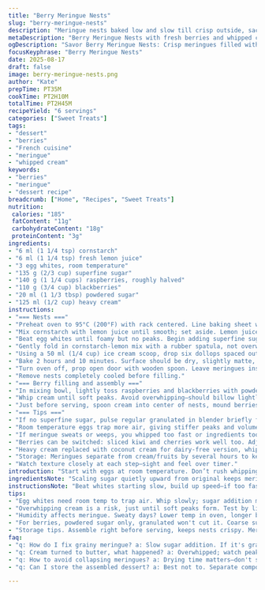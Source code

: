 ```yaml
---
title: "Berry Meringue Nests"
slug: "berry-meringue-nests"
description: "Meringue nests baked low and slow till crisp outside, saccharine-white interiors yielding under fork. Fresh berry mix sweetened with powdered sugar balanced by thickened cream lightly whipped. Cornstarch and lemon juice swapped to tweak texture and brightness. Oven door ajar during cooling locks in crunch. Eggs at room temp for volume; sugar added gradually to avoid gritty texture. Bakes at 95°C, drying out meringue without browning. Fruits prepped just before plating; cold cream folds atop nests, berries piled high. Keeps airy, not soggy. Egg white foam, baking dry, berry zing, creamy richness. Technique matters here, timing less strict—trust look and feel, not watch."
metaDescription: "Berry Meringue Nests with fresh berries and whipped cream; a delightful combination of textures and flavors for a stunning dessert."
ogDescription: "Savor Berry Meringue Nests: Crisp meringues filled with fresh berries and whipped cream; a perfect balance of sweetness and tart."
focusKeyphrase: "Berry Meringue Nests"
date: 2025-08-17
draft: false
image: berry-meringue-nests.png
author: "Kate"
prepTime: PT35M
cookTime: PT2H10M
totalTime: PT2H45M
recipeYield: "6 servings"
categories: ["Sweet Treats"]
tags:
- "dessert"
- "berries"
- "French cuisine"
- "meringue"
- "whipped cream"
keywords:
- "berries"
- "meringue"
- "dessert recipe"
breadcrumb: ["Home", "Recipes", "Sweet Treats"]
nutrition: 
 calories: "185"
 fatContent: "11g"
 carbohydrateContent: "18g"
 proteinContent: "3g"
ingredients:
- "6 ml (1 1/4 tsp) cornstarch"
- "6 ml (1 1/4 tsp) fresh lemon juice"
- "3 egg whites, room temperature"
- "135 g (2/3 cup) superfine sugar"
- "140 g (1 1/4 cups) raspberries, roughly halved"
- "110 g (3/4 cup) blackberries"
- "20 ml (1 1/3 tbsp) powdered sugar"
- "125 ml (1/2 cup) heavy cream"
instructions:
- "=== Nests ==="
- "Preheat oven to 95°C (200°F) with rack centered. Line baking sheet with parchment."
- "Mix cornstarch with lemon juice until smooth; set aside. Lemon juice replaces vinegar here – sharper acid helps stability and brightness."
- "Beat egg whites until foamy but no peaks. Begin adding superfine sugar very slowly, spoon by spoon, whisking constantly until stiff, glossy peaks form. Slow sugar addition prevents grainy meringue. Test by rubbing between fingers—smooth, no sugar grit."
- "Gently fold in cornstarch-lemon mix with a rubber spatula, not overwhipping and risking collapse. Adds texture, stops weeping."
- "Using a 50 ml (1/4 cup) ice cream scoop, drop six dollops spaced out on tray. With back of spoon, make a dimple in each for filling. Use a swift, confident motion to keep aeration."
- "Bake 2 hours and 10 minutes. Surface should be dry, slightly matte, just starting to crack. Take care not to brown—color change means overcooked, flavor off."
- "Turn oven off, prop open door with wooden spoon. Leave meringues inside at least 1 hour or until cool to touch. This gradual cooling dries out interior, prevents collapse or sticky softness."
- "Remove nests completely cooled before filling."
- "=== Berry filling and assembly ==="
- "In mixing bowl, lightly toss raspberries and blackberries with powdered sugar. Fine sugar avoids disintegrating fragile berries; sweetens without excess moisture."
- "Whip cream until soft peaks. Avoid overwhipping—should billow lightly, not grainy or turning to butter."
- "Just before serving, spoon cream into center of nests, mound berries snugly on top. Serve immediately to keep texture contrast."
- "=== Tips ==="
- "If no superfine sugar, pulse regular granulated in blender briefly for finer grit. Regular sugar risks grainy meringue."
- "Room temperature eggs trap more air, giving stiffer peaks and volume. Cold whites slower to whip and denser."
- "If meringue sweats or weeps, you whipped too fast or ingredients too warm/humid. Try again on drier day or use air-conditioned kitchen."
- "Berries can be switched: sliced kiwi and cherries work well too. Adjust sugar to taste."
- "Heavy cream replaced with coconut cream for dairy-free version, whipped similarly."
- "Storage: Meringues separate from cream/fruits by several hours to keep crisp. Assemble last minute."
- "Watch texture closely at each step—sight and feel over timer."
introduction: "Start with eggs at room temperature. Don’t rush whipping whites—slow sugar addition key, grainy textures ruin all. Cornstarch swapped for more precise texture, lemon juice brings balance, replacing vinegar’s mellow tang for sharper note. Oven low, long, with door ajar at end to set meringue structure right. Cooling matters as much as baking. Berries tossed just before plating keep them fresh, tart, not soggy or weepy. Cream whipped soft, scooped atop nests, brightened by juicy fruit. Timing secondary to feel: meringue dry, matte, crackling to touch. The smaller tweaks make the difference between fragile but stable or fragile and sticky mess."
ingredientsNote: "Scaling sugar quietly upward from original keeps meringues stable longer; superfine ideal to avoid grainy foam. Cornstarch-laced acid keeps meringue strong, prevents moisture seepage but swapping vinegar for lemon juice sharpens flavor profile, less mellow, more citrus crisp. Eggs cold? Bring them out 30 minutes before whipping for maximum volume. Freshness of eggs matters—older whites separate better but won’t whip up as voluminous. For fruits, powder sugar is a must; granulated dissolves too slowly and will dull berries’ brightness. Cream substitutes like coconut cream work, watch whipping closely—different fat contents whip differently. For parchment, ensure no wax finish, else meringues stick."
instructionsNote: "Beat whites starting slow, build up speed—if too fast, peaks stiffen too quick and sugar won’t incorporate well, leaving grains. Sugar slow drizzle crucial to dissolve completely; stops gritty texture. Folding cornstarch-lemon mix gently to avoid deflating foam; a few strokes, not a full fold. Shape nests quickly—cold utensils chill batter, slowing meringue crumbling; warm spoons better. Bake low and slow for crisp, dry exterior; color pale, not browned, signals doneness. Cool in turned-off oven with door propped open to avoid cracking from sudden temp change, allows moisture to fully escape. Whip cream separately, fold berries very gently to avoid crush. Assemble last-minute to preserve texture contrasts, keep nests crisp, cream and fruit fresh. Keep in mind kitchen humidity affects drying times: drier air, quicker bake."
tips:
- "Egg whites need room temp to trap air. Whip slowly; sugar addition must be gradual. If too fast, you'll end with grainy мeringue. Cornstarch trick—adds stability. Room temp too warm? Try chilling tools."
- "Overwhipping cream is a risk, just until soft peaks form. Test by lifting whisk—should hold shape but fall easily. Substitutes for cream? Coconut cream whips nicely too. Adjust sweetness."
- "Humidity affects meringue. Sweaty days? Lower temp in oven, longer baking time. Meringues need steadiness here. Cracking? Meringue not dry enough. Oven door ajar helps avoid sudden temp changes."
- "For berries, powdered sugar only, granulated won't cut it. Coarse sugar ruins texture. Make sure to toss berries gently—don’t crush. Kiwi and cherries offer nice swaps. Adjust sweetness for different fruits."
- "Storage tips. Assemble right before serving, keeps nests crispy. Meringues keep well, but moisture kills crunch. Fruits can soak meringues, so keep them apart until last minute."
faq:
- "q: How do I fix grainy meringue? a: Slow sugar addition. If it's grainy, you rushed the process. Use superfine sugar next time. Temperature also matters."
- "q: Cream turned to butter, what happened? a: Overwhipped; watch peaks closely. Whip just until soft. Consider using chilled bowl for better hold."
- "q: How to avoid collapsing meringues? a: Drying time matters—don't skip. Oven door open cools gradually. If humidity's high, longer drying time needed."
- "q: Can I store the assembled dessert? a: Best not to. Separate components, keep cool. Final assembly short before serving ensures freshness and texture."

---
```

